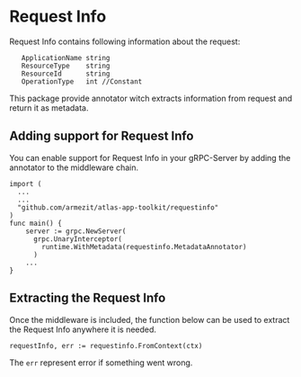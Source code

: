 # Request Info

Request Info contains following information about the request:
```
   ApplicationName string
   ResourceType    string
   ResourceId      string
   OperationType   int //Constant 
```

This package provide annotator witch extracts information from request and return it as metadata.

## Adding support for Request Info

You can enable support for Request Info in your gRPC-Server by adding the annotator to the middleware chain.

```golang
import (
  ...
  ...
  "github.com/armezit/atlas-app-toolkit/requestinfo"
)
func main() {
    server := grpc.NewServer(
      grpc.UnaryInterceptor(
        runtime.WithMetadata(requestinfo.MetadataAnnotator)
      )
    ...
}
```

## Extracting the Request Info

Once the middleware is included, the function below can be used to extract the Request Info anywhere it is needed.
```golang
requestInfo, err := requestinfo.FromContext(ctx)
```
The `err` represent error if something went wrong.
